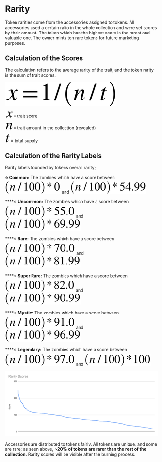 # Rarity

Token rarities come from the accessories assigned to tokens. All accessories used a certain ratio in the whole collection and were set scores by their amount. The token which has the highest score is the rarest and valuable one. The owner mints ten rare tokens for future marketing purposes.

## Calculation of the Scores

The calculation refers to the average rarity of the trait, and the token rarity is the sum of trait scores.

![](.gitbook/assets/math.svg)

![](.gitbook/assets/xmath.svg)= trait score

![](.gitbook/assets/n.svg)= trait amount in the collection (revealed)

![](.gitbook/assets/t.svg)= total supply

## Calculation of the Rarity Labels

Rarity labels founded by tokens overall rarity;

****:star:** Common:** The zombies which have a score between ![](.gitbook/assets/1.svg) and ![](.gitbook/assets/2.svg)

****:star: **Uncommon:** The zombies which have a score between ![](.gitbook/assets/3.svg) and ![](.gitbook/assets/4.svg)

****:star: **Rare:** The zombies which have a score between ![](.gitbook/assets/5.svg) and ![](.gitbook/assets/6.svg)

****:star: **Super Rare:** The zombies which have a score between ![](.gitbook/assets/7.svg) and ![](.gitbook/assets/8.svg)

****:star: **Mystic:** The zombies which have a score between ![](.gitbook/assets/9.svg) and ![](.gitbook/assets/10.svg)

****:star: **Legendary:** The zombies which have a score between ![](.gitbook/assets/11.svg) and ![](.gitbook/assets/12.svg)

![Rarity chart (based on minted 3024 tokens)](images/rarity-chart.svg)

Accessories are distributed to tokens fairly. All tokens are unique, and some are rare; as seen above, **\~20% of tokens are rarer than the rest of the collection.** Rarity scores will be visible after the burning process.
